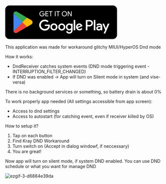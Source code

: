 [<img src="en.svg">](https://play.google.com/store/apps/details?id=com.krayapp.xiaomidndfixer)

This application was made for workaround glitchy MIUI/HyperOS Dnd mode

How it works:
- DndReceiver catches system events (DND mode triggering event - INTERRUPTION_FILTER_CHANGED)
- If DND was enabled -> App will turn on Silent mode in system (and vise-versa)

There is no background services or something, so battery drain is about 0%

To work properly app needed (All settings accessible from app screen):
 - Access to dnd settings
 - Access to autostart (for catching event, even if receiver killed by OS)

How to setup it?
1. Tap on each button
2. Find Kray DND Workaround
3. Turn switch on (Accept in dialog windowf, if neccessary)
4. You are great!

Now app will turn on silent mode, if system DND enabled. You can use DND schedule or what you want for manage DND

![ezgif-3-d6884e39da](https://github.com/user-attachments/assets/6d2e19c8-8fc0-4c89-b7fb-a334c352810f)
